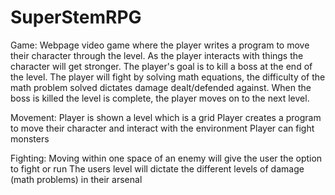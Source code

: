 # SuperStemRPG
Game:
Webpage video game where the player writes a program to move their character through the level. As the player interacts with things the character will get stronger. The player's goal is to kill a boss at the end of the level. The player will fight by solving math equations, the difficulty of the math problem solved dictates damage dealt/defended against. When the boss is killed the level is complete, the player moves on to the next level.

Movement:
Player is shown a level which is a grid
Player creates a program to move their character and interact with the environment
Player can fight monsters

Fighting:
Moving within one space of an enemy will give the user the option to fight or run
The users level will dictate the different levels of damage (math problems) in their arsenal
